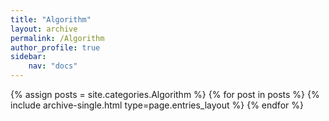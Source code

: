 ```yaml
---
title: "Algorithm"
layout: archive
permalink: /Algorithm
author_profile: true
sidebar:
    nav: "docs"
---
```


{% assign posts = site.categories.Algorithm %}
{% for post in posts %} {% include archive-single.html type=page.entries_layout %} {% endfor %}
